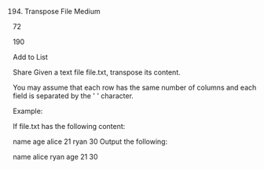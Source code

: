 194. Transpose File
Medium

72

190

Add to List

Share
Given a text file file.txt, transpose its content.

You may assume that each row has the same number of columns and each field is separated by the ' ' character.

Example:

If file.txt has the following content:

name age
alice 21
ryan 30
Output the following:

name alice ryan
age 21 30